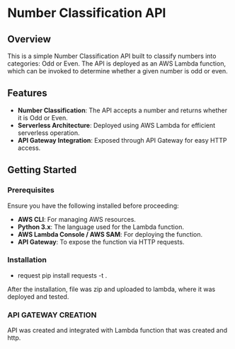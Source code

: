# Number Classification API

## Overview
This is a simple Number Classification API built to classify numbers into categories: Odd or Even. The API is deployed as an AWS Lambda function, which can be invoked to determine whether a given number is odd or even.

## Features
- **Number Classification**: The API accepts a number and returns whether it is Odd or Even.
- **Serverless Architecture**: Deployed using AWS Lambda for efficient serverless operation.
- **API Gateway Integration**: Exposed through API Gateway for easy HTTP access.

## Getting Started

### Prerequisites
Ensure you have the following installed before proceeding:
- **AWS CLI**: For managing AWS resources.
- **Python 3.x**: The language used for the Lambda function.
- **AWS Lambda Console / AWS SAM**: For deploying the function.
- **API Gateway**: To expose the function via HTTP requests.

### Installation
- request
  pip install requests -t .

After the installation, file was zip and uploaded to lambda, where it was deployed and tested.

### API GATEWAY CREATION
API was created and integrated with Lambda function that was created and http.
